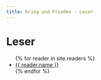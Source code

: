 ```yaml
---
title: Krieg und Frieden - Leser
---
```

<h1>Leser</h1>

<ul>
  {% for reader in site.readers %}
    <li>
      <a href="{{ reader.url }}">{{ reader.name }}</a>
    </li>
  {% endfor %}
</ul>
